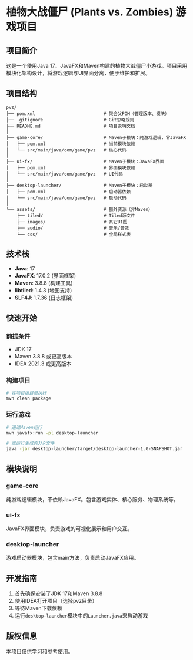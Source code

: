 # 植物大战僵尸 (Plants vs. Zombies) 游戏项目

## 项目简介
这是一个使用Java 17、JavaFX和Maven构建的植物大战僵尸小游戏。项目采用模块化架构设计，将游戏逻辑与UI界面分离，便于维护和扩展。

## 项目结构

```
pvz/
├── pom.xml                          # 聚合父POM（管理版本、模块）
├── .gitignore                       # Git忽略规则
├── README.md                        # 项目说明文档
│
├── game-core/                       # Maven子模块：纯游戏逻辑，零JavaFX
│   ├── pom.xml                      # 当前模块依赖
│   └── src/main/java/com/game/pvz   # 核心代码
│
├── ui-fx/                           # Maven子模块：JavaFX界面
│   ├── pom.xml                      # 界面模块依赖
│   └── src/main/java/com/game/pvz   # UI代码
│
├── desktop-launcher/                # Maven子模块：启动器
│   ├── pom.xml                      # 启动器依赖
│   └── src/main/java/com/game/pvz   # 启动代码
│
└── assets/                          # 额外资源（非Maven）
    ├── tiled/                       # Tiled源文件
    ├── images/                      # 其它UI图
    ├── audio/                       # 音乐/音效
    └── css/                         # 全局样式表
```

## 技术栈
- **Java**: 17
- **JavaFX**: 17.0.2 (界面框架)
- **Maven**: 3.8.8 (构建工具)
- **libtiled**: 1.4.3 (地图支持)
- **SLF4J**: 1.7.36 (日志框架)

## 快速开始

### 前提条件
- JDK 17
- Maven 3.8.8 或更高版本
- IDEA 2021.3 或更高版本

### 构建项目
```bash
# 在项目根目录执行
mvn clean package
```

### 运行游戏
```bash
# 通过Maven运行
mvn javafx:run -pl desktop-launcher

# 或运行生成的JAR文件
java -jar desktop-launcher/target/desktop-launcher-1.0-SNAPSHOT.jar
```

## 模块说明

### game-core
纯游戏逻辑模块，不依赖JavaFX。包含游戏实体、核心服务、物理系统等。

### ui-fx
JavaFX界面模块，负责游戏的可视化展示和用户交互。

### desktop-launcher
游戏启动器模块，包含main方法，负责启动JavaFX应用。

## 开发指南
1. 首先确保安装了JDK 17和Maven 3.8.8
2. 使用IDEA打开项目（选择pvz目录）
3. 等待Maven下载依赖
4. 运行`desktop-launcher`模块中的`Launcher.java`来启动游戏

## 版权信息
本项目仅供学习和参考使用。